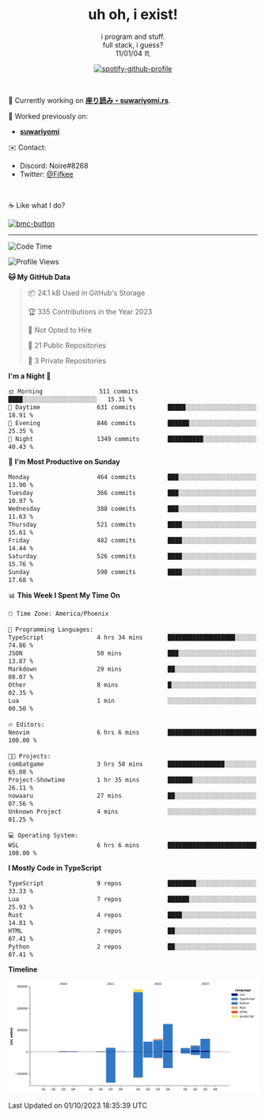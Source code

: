 <!--
**Nowaaru/nowaaru** is a ✨ _special_ ✨ repository because its `README.md` (this file) appears on your GitHub profile.

Here are some ideas to get you started:

- 🔭 I’m currently working on ...
- 🌱 I’m currently learning ...
- 👯 I’m looking to collaborate on ...
- 🤔 I’m looking for help with ...
- 💬 Ask me about ...
- 📫 How to reach me: ...
- 😄 Pronouns: ...
- ⚡ Fun fact: ...
-->

<h1 align="center"> uh oh, i exist!</h1>

<p align="center">
  i program and stuff.<br/>
  full stack, i guess?<br/>
  11/01/04 ♏ 
</p>

<!--
<p align="center">
╭──────────────────────────╮<br/>
│                        <a href="https://open.spotify.com/track/5iY3ZEHlQGFosdnROBDIg7?si=d7fd7fe8c7a747a1">Lavender</a>                      │<br/>
│               <a href="https://open.spotify.com/artist/6oeSQ4qmDQ7n89Rdt6tLLn?si=2773a05ce8b94a6c"><code>Rav</code></a>, <a href="https://open.spotify.com/artist/3vxcGARzVb3sETtt0Jxp7v?si=a4d26afacb46454f"><code>Kill Bill: The Rapper</code></a>               │<br/>
│             00:29 <a href="https://www.youtube.com/watch?v=dQw4w9WgXcQ">━━⬤</a>─────── 02:19              │<br/>
╰──────────────────────────╯<br/>
</p>
-->

<div align="center">

[![spotify-github-profile](https://spotify-github-profile.vercel.app/api/view?uid=fifkee&cover_image=true&theme=novatorem&bar_color=53b14f&bar_color_cover=true)](https://spotify-github-profile.vercel.app/api/view?uid=fifkee&redirect=true)

</div>
<br />

🦀 Currently working on **[座り読み・suwariyomi.rs](https://github.com/Nowaaru/suwariyomi.rs)**.

💫 Worked previously on: 
- **[suwariyomi](https://github.com/Nowaaru/suwariyomi)**



✉️ Contact:
- Discord: Noire#8268
- Twitter: <a href=https://twitter.com/@Fifkee>@Fifkee</a>

<br />

☕ Like what I do?

<a href="https://www.buymeacoffee.com/noire">
<img width="136" alt="bmc-button" src="https://user-images.githubusercontent.com/16274568/185726271-65d08167-e68c-49b1-bc12-8813b73cf0c0.png"></a>


---

<!--START_SECTION:waka-->
![Code Time](http://img.shields.io/badge/Code%20Time-636%20hrs%2034%20mins-blue)

![Profile Views](http://img.shields.io/badge/Profile%20Views-0-blue)

**🐱 My GitHub Data** 

> 📦 24.1 kB Used in GitHub's Storage 
 > 
> 🏆 335 Contributions in the Year 2023
 > 
> 🚫 Not Opted to Hire
 > 
> 📜 21 Public Repositories 
 > 
> 🔑 3 Private Repositories 
 > 
**I'm a Night 🦉** 

```text
🌞 Morning                511 commits         ████░░░░░░░░░░░░░░░░░░░░░   15.31 % 
🌆 Daytime                631 commits         █████░░░░░░░░░░░░░░░░░░░░   18.91 % 
🌃 Evening                846 commits         ██████░░░░░░░░░░░░░░░░░░░   25.35 % 
🌙 Night                  1349 commits        ██████████░░░░░░░░░░░░░░░   40.43 % 
```
📅 **I'm Most Productive on Sunday** 

```text
Monday                   464 commits         ███░░░░░░░░░░░░░░░░░░░░░░   13.90 % 
Tuesday                  366 commits         ███░░░░░░░░░░░░░░░░░░░░░░   10.97 % 
Wednesday                388 commits         ███░░░░░░░░░░░░░░░░░░░░░░   11.63 % 
Thursday                 521 commits         ████░░░░░░░░░░░░░░░░░░░░░   15.61 % 
Friday                   482 commits         ████░░░░░░░░░░░░░░░░░░░░░   14.44 % 
Saturday                 526 commits         ████░░░░░░░░░░░░░░░░░░░░░   15.76 % 
Sunday                   590 commits         ████░░░░░░░░░░░░░░░░░░░░░   17.68 % 
```


📊 **This Week I Spent My Time On** 

```text
🕑︎ Time Zone: America/Phoenix

💬 Programming Languages: 
TypeScript               4 hrs 34 mins       ███████████████████░░░░░░   74.86 % 
JSON                     50 mins             ███░░░░░░░░░░░░░░░░░░░░░░   13.87 % 
Markdown                 29 mins             ██░░░░░░░░░░░░░░░░░░░░░░░   08.07 % 
Other                    8 mins              █░░░░░░░░░░░░░░░░░░░░░░░░   02.35 % 
Lua                      1 min               ░░░░░░░░░░░░░░░░░░░░░░░░░   00.50 % 

🔥 Editors: 
Neovim                   6 hrs 6 mins        █████████████████████████   100.00 % 

🐱‍💻 Projects: 
combatgame               3 hrs 58 mins       ████████████████░░░░░░░░░   65.08 % 
Project-Showtime         1 hr 35 mins        ███████░░░░░░░░░░░░░░░░░░   26.11 % 
nowaaru                  27 mins             ██░░░░░░░░░░░░░░░░░░░░░░░   07.56 % 
Unknown Project          4 mins              ░░░░░░░░░░░░░░░░░░░░░░░░░   01.25 % 

💻 Operating System: 
WSL                      6 hrs 6 mins        █████████████████████████   100.00 % 
```

**I Mostly Code in TypeScript** 

```text
TypeScript               9 repos             ████████░░░░░░░░░░░░░░░░░   33.33 % 
Lua                      7 repos             ██████░░░░░░░░░░░░░░░░░░░   25.93 % 
Rust                     4 repos             ████░░░░░░░░░░░░░░░░░░░░░   14.81 % 
HTML                     2 repos             ██░░░░░░░░░░░░░░░░░░░░░░░   07.41 % 
Python                   2 repos             ██░░░░░░░░░░░░░░░░░░░░░░░   07.41 % 
```



**Timeline**

![Lines of Code chart](https://raw.githubusercontent.com/Nowaaru/Nowaaru/main/assets/bar_graph.png)


 Last Updated on 01/10/2023 18:35:39 UTC
<!--END_SECTION:waka-->

<!--
[![Nowaaru's GitHub stats](https://github-readme-stats.vercel.app/api?username=Nowaaru&theme=dracula&show_icons=true)](https://github.com/anuraghazra/github-readme-stats)

[![Top Langs](https://github-readme-stats.vercel.app/api/top-langs/?username=Nowaaru&layout=compact&theme=dracula)](https://github.com/anuraghazra/github-readme-stats)
-->
